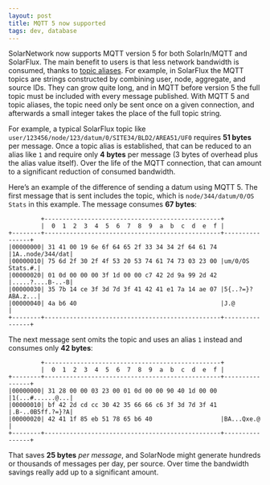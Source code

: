 ```yaml
---
layout: post
title: MQTT 5 now supported
tags: dev, database
---
```


SolarNetwork now supports MQTT version 5 for both SolarIn/MQTT and SolarFlux. The main benefit to
users is that less network bandwidth is consumed, thanks to [topic aliases][topic-aliases]. For
example, in SolarFlux the MQTT topics are strings constructed by combining user, node, aggregate,
and source IDs. They can grow quite long, and in MQTT before version 5 the full topic must be
included with every message published. With MQTT 5 and topic aliases, the topic need only be sent
once on a given connection, and afterwards a small integer takes the place of the full topic string.


For example, a typical SolarFlux topic like `user/123456/node/123/datum/0/SITE34/BLD2/AREA51/UF0`
requires **51 bytes** per message. Once a topic alias is established, that can be reduced to an
alias like `1` and require only **4 bytes** per message (3 bytes of overhead plus the alias value
itself). Over the life of the MQTT connection, that can amount to a significant reduction of
consumed bandwidth.

Here’s an example of the difference of sending a datum using MQTT 5. The first message that is sent
includes the topic, which is `node/344/datum/0/OS Stats` in this example. The message consumes **67
bytes**:

```
         +-------------------------------------------------+
         |  0  1  2  3  4  5  6  7  8  9  a  b  c  d  e  f |
+--------+-------------------------------------------------+----------------+
|00000000| 31 41 00 19 6e 6f 64 65 2f 33 34 34 2f 64 61 74 |1A..node/344/dat|
|00000010| 75 6d 2f 30 2f 4f 53 20 53 74 61 74 73 03 23 00 |um/0/OS Stats.#.|
|00000020| 01 0d 00 00 00 3f 1d 00 00 c7 42 2d 9a 99 2d 42 |.....?....B-..-B|
|00000030| 35 7b 14 ce 3f 3d 7d 3f 41 42 41 e1 7a 14 ae 07 |5{..?=}?ABA.z...|
|00000040| 4a b6 40                                        |J.@             |
+--------+-------------------------------------------------+----------------+
```

The next message sent omits the topic and uses an alias `1` instead and consumes only **42 bytes**:

```
         +-------------------------------------------------+
         |  0  1  2  3  4  5  6  7  8  9  a  b  c  d  e  f |
+--------+-------------------------------------------------+----------------+
|00000000| 31 28 00 00 03 23 00 01 0d 00 00 90 40 1d 00 00 |1(...#......@...|
|00000010| bf 42 2d cd cc 30 42 35 66 66 c6 3f 3d 7d 3f 41 |.B-..0B5ff.?=}?A|
|00000020| 42 41 1f 85 eb 51 78 65 b6 40                   |BA...Qxe.@      |
+--------+-------------------------------------------------+----------------+
```

That saves **25 bytes** _per message_, and SolarNode might generate hundreds or thousands of
messages per day, per source. Over time the bandwidth savings really add up to a significant amount.


[topic-aliases]: https://www.hivemq.com/blog/mqtt5-essentials-part10-topic-alias/